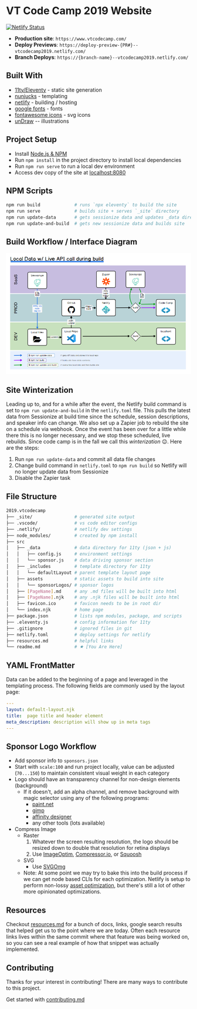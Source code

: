 # VT Code Camp 2019 Website

[![Netlify Status](https://api.netlify.com/api/v1/badges/ef1b18a7-e5fd-4cb6-aa6e-f37a9a87369b/deploy-status)](https://app.netlify.com/sites/vtcodecamp2019/deploys)

* **Production site**: `https://www.vtcodecamp.com/`
* **Deploy Previews**: `https://deploy-preview-{PR#}--vtcodecamp2019.netlify.com/`
* **Branch Deploys**: `https://{branch-name}--vtcodecamp2019.netlify.com/`

## Built With

* [11ty/Eleventy](https://www.11ty.io) - static site generation
* [nunjucks](https://mozilla.github.io/nunjucks/) - templating
* [netlify](https://app.netlify.com/) - building / hosting
* [google fonts](https://fonts.google.com/?category=Monospace&selection.family=Inconsolata|PT+Sans|Ubuntu+Mono) - fonts
* [fontawesome icons](https://fontawesome.com/icons) - svg icons
* [unDraw](https://undraw.co/illustrations) -- illustrations

## Project Setup

* Install [Node.js & NPM](https://nodejs.org/en/download/)
* Run `npm install` in the project directory to install local dependencies
* Run `npm run serve` to run a local dev environment
* Access dev copy of the site at [localhost:8080](http://localhost:8080)

## NPM Scripts

```bash
npm run build             # runs `npx eleventy` to build the site
npm run serve             # builds site + serves `_site` directory
npm run update-data       # gets sessionize data and updates _data directory
npm run update-and-build  # gets new sessionize data and builds site
```

## Build Workflow / Interface Diagram

![diagram](src/assets/BuildWorkflowDiagram.png)

## Site Winterization

Leading up to, and for a while after the event, the Netlify build command is set to `npm run update-and-build` in the `netlify.toml` file.  This pulls the latest data from Sessionize at build time since the schedule, session descriptions, and speaker info can change.  We also set up a Zapier job to rebuild the site on a schedule via webhook.  Once the event has been over for a little while there this is no longer necessary, and we stop these scheduled, live rebuilds.  Since code camp is in the fall we call this _winterization_ 😉.  Here are the steps:

1. Run `npm run update-data` and commit all data file changes
2. Change build command in `netlify.toml` to `npm run build` so Netlify will no longer update data from Sessionize
3. Disable the Zapier task

## File Structure

```bash
2019.vtcodecamp
├── _site/                # generated site output
├── .vscode/              # vs code editor configs
├── .netlify/             # netlify dev settings
├── node_modules/         # created by npm install
├── src
│   ├── _data             # data directory for 11ty (json + js)
│   │   ├── config.js     # environment settings
│   │   └── sponsor.js    # data driving sponsor section
│   ├── _includes         # template directory for 11ty
│   │   └── defaultLayout # parent template layout page
│   ├── assets            # static assets to build into site
│   │   └── sponsorLogos/ # sponsor logos
│   ├── [PageName].md     # any .md files will be built into html
│   ├── [PageName].njk    # any .njk files will be built into html
│   ├── favicon.ico       # favicon needs to be in root dir
│   └── index.njk         # home page
├── package.json          # lists npm modules, package, and scripts
├── .eleventy.js          # config information for 11ty
├── .gitignore            # ignored files in git
├── netlify.toml          # deploy settings for netlify
├── resources.md          # helpful links
└── readme.md             # 🟊 [You Are Here]
```

## YAML FrontMatter

Data can be added to the beginning of a page and leveraged in the templating process.  The following fields are commonly used by the layout page:

```yaml
---
layout: default-layout.njk
title:  page title and header element
meta_description: description will show up in meta tags
---
```

## Sponsor Logo Workflow

* Add sponsor info to `sponsors.json`
* Start with `scale:100` and run project locally, value can be adjusted (`70...150`) to maintain consistent visual weight in each category
* Logo should have an transparency channel for non-design elements (background)
  * If it doesn't, add an alpha channel, and remove background with magic selector using any of the following programs: 
    * [paint.net](https://www.getpaint.net/)
    * [gimp](https://www.gimp.org/)
    * [affinity designer](https://affinity.serif.com/en-us/designer/)
    * any other tools (lots available)
* Compress Image
  * Raster
    1. Whatever the screen resulting resolution, the logo should be resized down to double that resolution for retina displays
    2. Use [ImageOptim](https://imageoptim.com/mac), [Compressor.io](https://compressor.io/), or [Squoosh](https://squoosh.app/)
  * SVG
    * Use [SVGOmg](https://jakearchibald.github.io/svgomg/)
  * Note: At some point we may try to bake this into the build process if we can get node based CLIs for each optimization.  Netlify is setup to perform non-lossy [asset optimization](https://www.netlify.com/blog/2019/08/05/control-your-asset-optimization-settings-from-netlify.toml/), but there's still a lot of other more opinionated optimizations.

## Resources

Checkout [resources.md](resources.md) for a bunch of docs, links, google search results that helped get us to the point where we are today.  Often each resource links lives within the same commit where that feature was being worked on, so you can see a real example of how that snippet was actually implemented.

## Contributing

Thanks for your interest in contributing! There are many ways to contribute to this project.

Get started with [contributing.md](contributing.md)

